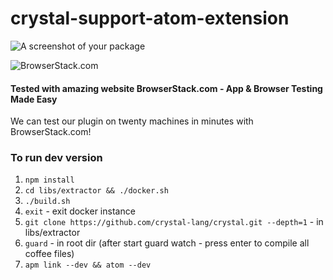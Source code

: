 # crystal-support-atom-extension

![A screenshot of your package](https://f.cloud.github.com/assets/69169/2290250/c35d867a-a017-11e3-86be-cd7c5bf3ff9b.gif)

![BrowserStack.com](https://www.browserstack.com/images/layout/browserstack-logo-600x315.png)
#### Tested with amazing website BrowserStack.com - App & Browser Testing Made Easy
We can test our plugin on twenty machines in minutes with BrowserStack.com!

### To run dev version

1. `npm install`
2. `cd libs/extractor && ./docker.sh`
3. `./build.sh`
4. `exit` - exit docker instance
5. `git clone https://github.com/crystal-lang/crystal.git --depth=1` - in libs/extractor
5. `guard` - in root dir (after start guard watch - press enter to compile all coffee files)
6. `apm link --dev && atom --dev`
